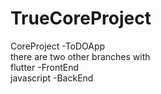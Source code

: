 # TrueCoreProject
CoreProject -ToDOApp
<br>
there are two other branches with 
<br>
flutter -FrontEnd
<br>
javascript -BackEnd

